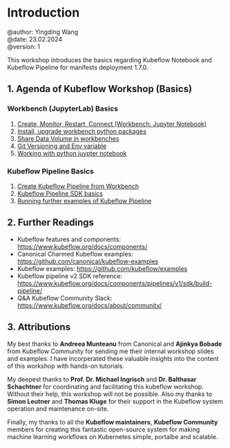 # Introduction
@author: Yingding Wang\
@date: 23.02.2024\
@version: 1

This workshop introduces the basics regarding Kubeflow Notebook and Kubeflow Pipeline for manifests deployment 1.7.0.

## 1. Agenda of Kubeflow Workshop (Basics)

### Workbench (JupyterLab) Basics 
1. [Create, Monitor, Restart, Connect (Workbench: Jupyter Notebook)](./workbench1.md)
2. [Install, upgrade workbench python packages](./workbench2.md)
3. [Share Data Volume in workbenches](./workbench3.md)
4. [Git Versioning and Env variable](./workbench4.md)
5. [Working with python juypter notebook](./workbench5.md)

### Kubeflow Pipeline Basics
1. [Create Kubeflow Pipeline from Workbench](./pipeline1.md)
2. [Kubeflow Pipeline SDK basics](./pipeline2.md)
3. [Running further examples of Kubeflow Pipeline](./pipeline3.md)

## 2. Further Readings
* Kubeflow features and components: https://www.kubeflow.org/docs/components/
* Canonical Charmed Kubeflow examples: https://github.com/canonical/kubeflow-examples
* Kubeflow examples: https://github.com/kubeflow/examples
* Kubeflow pipeline v2 SDK reference: https://www.kubeflow.org/docs/components/pipelines/v1/sdk/build-pipeline/
* Q&A Kubeflow Community Slack: https://www.kubeflow.org/docs/about/community/

## 3. Attributions

My best thanks to **Andreea Munteanu** from Canonical and **Ajinkya Bobade** from Kubeflow Community for sending me their internal workshop slides and examples. I have incorperated these valuable insights into the content of this workshop with hands-on tutorials.

My deepest thanks to **Prof. Dr. Michael Ingrisch** and **Dr. Balthasar Schachtner** for coordinating and facilitating this kubeflow workshop. Without their help, this workshop will not be possible. Also my thanks to **Simon Leutner** and **Thomas Kluge** for their support in the Kubeflow system operation and maintenance on-site.

Finally, my thanks to all the **Kubeflow maintainers**, **Kubeflow Community** members for creating this fantastic open-source system for making machine learning workflows on Kubernetes simple, portalbe and scalable.